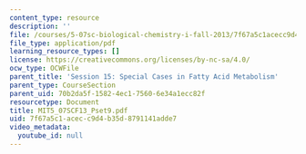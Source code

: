 ```yaml
---
content_type: resource
description: ''
file: /courses/5-07sc-biological-chemistry-i-fall-2013/7f67a5c1acecc9d4b35d8791141adde7_MIT5_07SCF13_Pset9.pdf
file_type: application/pdf
learning_resource_types: []
license: https://creativecommons.org/licenses/by-nc-sa/4.0/
ocw_type: OCWFile
parent_title: 'Session 15: Special Cases in Fatty Acid Metabolism'
parent_type: CourseSection
parent_uid: 70b2da5f-1582-4ec1-7560-6e34a1ecc82f
resourcetype: Document
title: MIT5_07SCF13_Pset9.pdf
uid: 7f67a5c1-acec-c9d4-b35d-8791141adde7
video_metadata:
  youtube_id: null
---
```

